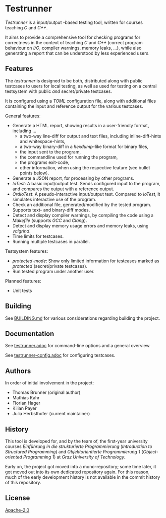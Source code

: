 Testrunner
==========

*Testrunner* is a input/output -based testing tool, written for courses teaching *C* and *C++*.

It aims to provide a comprehensive tool for checking programs for correctness in the context of
teaching *C* and *C++* (correct program behaviour on *I/O*, compiler warnings, memory leaks, ...),
while also generating a report that can be understood by less experienced users.


Features
--------

The *testrunner* is designed to be both, distributed along with public testcases to users for local testing, as well
as used for testing on a central testsystem with public _and_ secret/private testcases.

It is configured using a *TOML* configuration file, along with additional files containing the input
and reference output for the various testcases.

General features:

 - Generate a HTML report, showing results in a user-friendly format, including ...
    - a two-way line-diff for output and text files, including inline-diff-hints and whitespace-hints,
    - a two-way binary-diff in a *hexdump*-like format for binary files,
    - the input sent to the program,
    - the commandline used for running the program,
    - the programs exit-code,
    - other information, when using the respective feature (see bullet points below).
 - Generate a JSON report, for processing by other programs.
 - *IoTest*: A basic input/output test. Sends configured input to the program, and compares the output with a reference output.
 - *OrdIoTest*: A pseudo-interactive input/output test. Compared to *IoTest*, it simulates interactive use of the program.
 - Check an additional file, generated/modified by the tested program. Supports text- and binary-diff modes.
 - Detect and display compiler warnings, by compiling the code using a *Makefile* (supports *GCC* and *Clang*).
 - Detect and display memory usage errors and memory leaks, using *valgrind*.
 - Time limits for testcases.
 - Running multiple testcases in parallel.


Testsystem features:

 - *protected-mode*: Show only limited information for testcases marked as *protected* (secret/private testcases).
 - Run tested program under another user.


Planned features:

 - Unit tests


Building
--------

See [BUILDING.md](./BUILDING.md) for various considerations regarding building the project.


Documentation
-------------

See [testrunner.adoc](./testrunner.adoc) for command-line options and a general overview.

See [testrunner-config.adoc](./testrunner-config.adoc) for configuring testcases.


Authors
-------

In order of initial involvement in the project:

 - Thomas Brunner (original author)
 - Mathias Kahr
 - Florian Hager
 - Kilian Payer
 - Julia Herbsthofer (current maintainer)


History
-------

This tool is developed for, and by the team of, the first-year university courses 
*Einführung in die strukturierte Programmierung* (*Introduction to Structured Programming*) and
*Objektorientierte Programmierung 1* (*Object-oriented Programming 1*) at *Graz University of Technology*.

Early on, the project got moved into a mono-repository; some time later, it got moved out into
its own dedicated repository again. For this reason, much of the early development history
is not available in the commit history of this repository.


License
-------

[Apache-2.0](./LICENSE)


